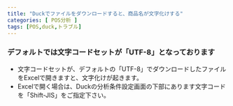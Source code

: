 ```yaml
---
title: "Duckでファイルをダウンロードすると、商品名が文字化けする"
categories: [ POS分析 ]
tags: [POS,duck,トラブル]
---
```


### デフォルトでは文字コードセットが「UTF-8」となっております

* 文字コードセットが、デフォルトの「UTF-8」でダウンロードしたファイルをExcelで開きますと、文字化けが起きます。
* Excelで開く場合は、Duckの分析条件設定画面の下部にあります文字コードを「Shift-JIS」をご指定下さい。
